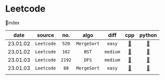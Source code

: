 # Leetcode
📃index

|   date   |   source   |  no.   |    algo     |   diff   |          cpp          |        python        |
| :------: | :--------: | :----: | :---------: | :------: | :-------------------: | :------------------: |
| 23.01.02 | `Leetcode` | `520`  | `MergeSort` |  `easy`  |  [📂](./L520/520.cpp)  |  [📂](./L520/520.py)  |
| 23.01.02 | `Leetcode` | `102`  |    `BST`    | `medium` |  [📂](./L102/102.cpp)  |  [📂](./L102/102.py)  |
| 23.01.03 | `Leetcode` | `2192` |    `DFS`    | `medium` | [📂](./L2192/2192.cpp) | [📂](./L2192/2192.py) |
| 23.01.03 | `Leetcode` |  `88`  | `MergeSort` |  `easy`  |   [📂](./L88/88.cpp)   |   [📂](./L88/88.py)   |
|          |            |        |             |          |                       |                      |


